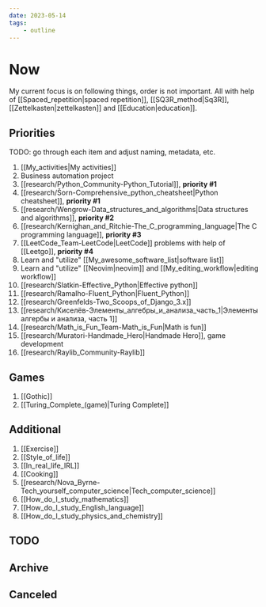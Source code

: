 ```yaml
---
date: 2023-05-14
tags:
    - outline
---
```


# Now

My current focus is on following things, order is not important. All with help
of [[Spaced_repetition|spaced repetition]], [[SQ3R_method|Sq3R]],
[[Zettelkasten|zettelkasten]] and [[Education|education]].

## Priorities

TODO: go through each item and adjust naming, metadata, etc.

1. [[My_activities|My activities]]
2. Business automation project
3. [[research/Python_Community-Python_Tutorial]], **priority #1**
4. [[research/Šorn-Comprehensive_python_cheatsheet|Python cheatsheet]], **priority #1**
5. [[research/Wengrow-Data_structures_and_algorithms|Data structures and algorithms]], **priority #2**
6. [[research/Kernighan_and_Ritchie-The_C_programming_language|The C programming language]], **priority #3**
7. [[LeetCode_Team-LeetCode|LeetCode]] problems with help of [[Leetgo]], **priority #4**
8. Learn and "utilize" [[My_awesome_software_list|software list]]
9. Learn and "utilize" [[Neovim|neovim]] and [[My_editing_workflow|editing workflow]]
11. [[research/Slatkin-Effective_Python|Effective python]]
12. [[research/Ramalho-Fluent_Python|Fluent_Python]]
13. [[research/Greenfelds-Two_Scoops_of_Django_3.x]]
16. [[research/Киселёв-Элементы_алгебры_и_анализа_часть_1|Элементы алгербы и анализа, часть 1]]
17. [[research/Math_is_Fun_Team-Math_is_Fun|Math is fun]]
10. [[research/Muratori-Handmade_Hero|Handmade Hero]], game development
14. [[research/Raylib_Community-Raylib]]

## Games

1. [[Gothic]]
2. [[Turing_Complete_(game)|Turing Complete]]

## Additional

1. [[Exercise]]
2. [[Style_of_life]]
3. [[In_real_life_IRL]]
4. [[Cooking]]
5. [[research/Nova_Byrne-Tech_yourself_computer_science|Tech_computer_science]]
6. [[How_do_I_study_mathematics]]
7. [[How_do_I_study_English_language]]
8. [[How_do_I_study_physics_and_chemistry]]

## TODO

## Archive

## Canceled
